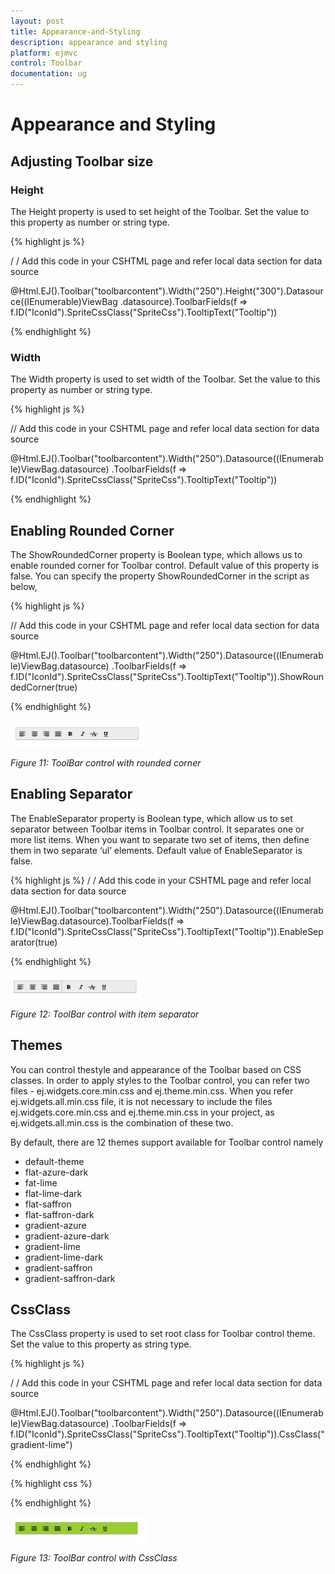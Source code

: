 ```yaml
---
layout: post
title: Appearance-and-Styling
description: appearance and styling 
platform: ejmvc
control: Toolbar
documentation: ug
---
```


# Appearance and Styling 

## Adjusting Toolbar size

### Height

The Height property is used to set height of the Toolbar. Set the value to this property as number or string type.



{% highlight js %}

/ / Add this code in your CSHTML page and refer local data section for data source

<div class="cols-sample-area">
    @Html.EJ().Toolbar("toolbarcontent").Width("250").Height("300").Datasource((IEnumerable<ToolbarLocalBinding>)ViewBag
	.datasource).ToolbarFields(f => f.ID("IconId").SpriteCssClass("SpriteCss").TooltipText("Tooltip"))

</div>

{% endhighlight %}


### Width

The Width property is used to set width of the Toolbar. Set the value to this property as number or string type.



{% highlight js %}

// Add this code in your CSHTML page and refer local data section for data source

<div class="cols-sample-area"> 
   @Html.EJ().Toolbar("toolbarcontent").Width("250").Datasource((IEnumerable<ToolbarLocalBinding>)ViewBag.datasource)
   .ToolbarFields(f => f.ID("IconId").SpriteCssClass("SpriteCss").TooltipText("Tooltip"))

</div>

{% endhighlight %}

## Enabling Rounded Corner 

The ShowRoundedCorner property is Boolean type, which allows us to enable rounded corner for Toolbar control. Default value of this property is false. You can specify the property ShowRoundedCorner in the script as below,




{% highlight js %}

// Add this code in your CSHTML page and refer local data section for data source

<div class="cols-sample-area">  
  @Html.EJ().Toolbar("toolbarcontent").Width("250").Datasource((IEnumerable<ToolbarLocalBinding>)ViewBag.datasource)
  .ToolbarFields(f => f.ID("IconId").SpriteCssClass("SpriteCss").TooltipText("Tooltip")).ShowRoundedCorner(true)

</div>

{% endhighlight %}

![](Appearance-and-Styling_images/Appearance-and-Styling_img1.png)


_Figure 11: ToolBar control with rounded corner_

## Enabling Separator 

The EnableSeparator property is Boolean type, which allow us to set separator between Toolbar items in Toolbar control. It separates one or more list items. When you want to separate two set of items, then define them in two separate ‘ul’ elements. Default value of EnableSeparator is false.



{% highlight js %}
/ / Add this code in your CSHTML page and refer local data section for data source

<div class="cols-sample-area">    @Html.EJ().Toolbar("toolbarcontent").Width("250").Datasource((IEnumerable<ToolbarLocalBinding>)ViewBag.datasource).ToolbarFields(f => f.ID("IconId").SpriteCssClass("SpriteCss").TooltipText("Tooltip")).EnableSeparator(true)

</div>

{% endhighlight %}



![](Appearance-and-Styling_images/Appearance-and-Styling_img2.png)


_Figure 12: ToolBar control with item separator_

## Themes

You can control thestyle and appearance of the Toolbar based on CSS classes. In order to apply styles to the Toolbar control, you can refer two files - ej.widgets.core.min.css and ej.theme.min.css. When you refer ej.widgets.all.min.css file, it is not necessary to include the files ej.widgets.core.min.css and ej.theme.min.css in your project, as ej.widgets.all.min.css is the combination of these two. 

By default, there are 12 themes support available for Toolbar control namely

* default-theme
* flat-azure-dark
* fat-lime
* flat-lime-dark
* flat-saffron
* flat-saffron-dark
* gradient-azure
* gradient-azure-dark
* gradient-lime
* gradient-lime-dark
* gradient-saffron
* gradient-saffron-dark

## CssClass 

The CssClass property is used to set root class for Toolbar control theme. Set the value to this property as string type.



{% highlight js %} 

/ / Add this code in your CSHTML page and refer local data section for data source

<div class="cols-sample-area"> 
   @Html.EJ().Toolbar("toolbarcontent").Width("250").Datasource((IEnumerable<ToolbarLocalBinding>)ViewBag.datasource)
   .ToolbarFields(f => f.ID("IconId").SpriteCssClass("SpriteCss").TooltipText("Tooltip")).CssClass("gradient-lime")

</div>

{% endhighlight %}




{% highlight css %}

<style>

    .gradient-lime {

        background-color: yellowgreen;

    }

</style>

{% endhighlight %}



![](Appearance-and-Styling_images/Appearance-and-Styling_img3.png)



_Figure 13: ToolBar control with CssClass_

